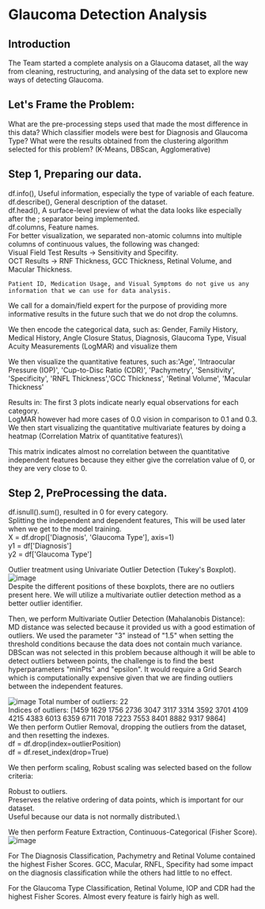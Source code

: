 # Glaucoma Detection Analysis
## Introduction
The Team started a complete analysis on a Glaucoma dataset, all the way from cleaning, restructuring, and analysing of the data set to explore new ways of detecting Glaucoma.

## Let's Frame the Problem:
  What are the pre-processing steps used that made the most difference in this data?
  Which classifier models were best for Diagnosis and Glaucoma Type?
  What were the results obtained from the clustering algorithm selected for this problem? (K-Means, DBScan, Agglomerative)

## Step 1, Preparing our data.
  df.info(), Useful information, especially the type of variable of each feature.\
  df.describe(), General description of the dataset.\
  df.head(), A surface-level preview of what the data looks like especially after the ; separator being implemented.\
  df.columns, Feature names.\
  For better visualization, we separated non-atomic columns into multiple columns of continuous values, the following was changed:\
    Visual Field Test Results -> Sensitivity and Specifity.\
    OCT Results -> RNF Thickness, GCC Thickness, Retinal Volume, and Macular Thickness.

    Patient ID, Medication Usage, and Visual Symptoms do not give us any information that we can use for data analysis.
We call for a domain/field expert for the purpose of providing more informative results in the future such that we do not drop the columns.

We then encode the categorical data, such as: Gender, Family History, Medical History, Angle Closure Status, Diagnosis, Glaucoma Type, Visual Acuity Measurements (LogMAR) and visualize them

We then visualize the quantitative features, such as:'Age', 'Intraocular Pressure (IOP)', 'Cup-to-Disc Ratio (CDR)',
'Pachymetry', 'Sensitivity', 'Specificity', 'RNFL Thickness','GCC Thickness', 'Retinal Volume', 'Macular Thickness'

Results in: The first 3 plots indicate nearly equal observations for each category.\
LogMAR however had more cases of 0.0 vision in comparison to 0.1 and 0.3.\
We then start visualizing the quantitative multivariate features by doing a heatmap (Correlation Matrix of quantitative features)\

This matrix indicates almost no correlation between the quantitative independent features because they either give the correlation value of 0, or they are very close to 0.

## Step 2, PreProcessing the data.

df.isnull().sum(), resulted in 0 for every category.\
Splitting the independent and dependent features, This will be used later when we get to the model training.\
X = df.drop(['Diagnosis', 'Glaucoma Type'], axis=1)\
y1 = df['Diagnosis']\
y2 = df['Glaucoma Type']

Outlier treatment using Univariate Outlier Detection (Tukey's Boxplot).\
![image](https://github.com/Zeiad246/Glaucoma_Detection/assets/151476551/d994b06a-03d1-4e56-ad2d-ef3103f1109b)\
Despite the different positions of these boxplots, there are no outliers present here. We will utilize a multivariate outlier detection method as a better outlier identifier.

Then, we perform Multivariate Outlier Detection (Mahalanobis Distance):\
MD distance was selected because it provided us with a good estimation of outliers. We used the parameter "3" instead of "1.5" when setting the threshold conditions because the data does not contain much variance.\
DBScan was not selected in this problem because although it will be able to detect outliers between points, the challenge is to find the best hyperparameters "minPts" and "epsilon". It would require a Grid Search which is computationally expensive given that we are finding outliers between the independent features.

![image](https://github.com/Zeiad246/Glaucoma_Detection/assets/151476551/d04a3be8-cc01-49d4-8220-9edff0347766)
Total number of outliers: 22\
Indices of outliers: [1459 1629 1756 2736 3047 3117 3314 3592 3701 4109 4215 4383 6013 6359 6711 7018 7223 7553 8401 8882 9317 9864]\
We then perform Outlier Removal, dropping the outliers from the dataset, and then resetting the indexes.\
df = df.drop(index=outlierPosition)\
df = df.reset_index(drop=True)

We then perform scaling, Robust scaling was selected based on the follow criteria:

  Robust to outliers.\
  Preserves the relative ordering of data points, which is important for our dataset.\
  Useful because our data is not normally distributed.\

We then perform Feature Extraction, Continuous-Categorical (Fisher Score).\
![image](https://github.com/Zeiad246/Glaucoma_Detection/assets/151476551/7f4e0b12-ab7f-41ee-9793-ce10261dcd84) 

For The Diagnosis Classification, Pachymetry and Retinal Volume contained the highest Fisher Scores. GCC, Macular, RNFL, Specifity had some impact on the diagnosis classification while the others had little to no effect.

For the Glaucoma Type Classification, Retinal Volume, IOP and CDR had the highest Fisher Scores. Almost every feature is fairly high as well.














